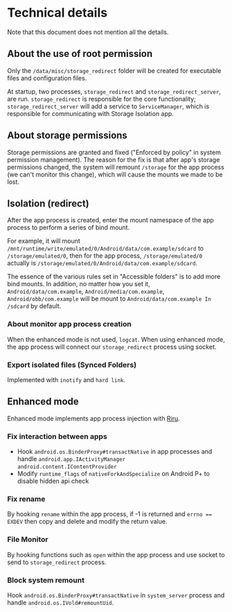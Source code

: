 # Technical details

Note that this document does not mention all the details.

## About the use of root permission

Only the `/data/misc/storage_redirect` folder will be created for executable files and configuration files.

At startup, two processes, `storage_redirect` and `storage_redirect_server`, are run. `storage_redirect` is responsible for the core functionality; `storage_redirect_server` will add a service to `ServiceManager`, which is responsible for communicating with Storage Isolation app.

## About storage permissions

Storage permissions are granted and fixed ("Enforced by policy" in system permission management). The reason for the fix is that after app's storage permissions changed, the system will remount `/storage` for the app process (we can't monitor this change), which will cause the mounts we made to be lost.

## Isolation (redirect)

After the app process is created, enter the mount namespace of the app process to perform a series of bind mount.

For example, it will mount `/mnt/runtime/write/emulated/0/Android/data/com.example/sdcard` to `/storage/emulated/0`, then for the app process, `/storage/emulated/0` actually is `/storage/emulated/0/Android/data/com.example/sdcard`.

The essence of the various rules set in "Accessible folders" is to add more bind mounts. In addition, no matter how you set it, `Android/data/com.example`, `Android/media/com.example`, `Android/obb/com.example` will be mount to `Android/data/com.example In /sdcard` by default.

### About monitor app process creation

When the enhanced mode is not used, `logcat`. When using enhanced mode, the app process will connect our `storage_redirect` process using socket.

### Export isolated files (Synced Folders)

Implemented with `inotify` and `hard link`.

## Enhanced mode

Enhanced mode implements app process injection with [Riru](https://github.com/RikkaApps/Riru).

### Fix interaction between apps

* Hook `android.os.BinderProxy#transactNative` in app processes and handle `android.app.IActivityManager` `android.content.IContentProvider`
* Modify `runtime_flags` of `nativeForkAndSpecialize` on Android P+ to disable hidden api check

### Fix rename

By hooking `rename` within the app process, if -1 is returned and `errno == EXDEV` then copy and delete and modify the return value.

### File Monitor

By hooking functions such as `open` within the app process and use socket to send to `storage_redirect` process.

### Block system remount <Badge text="v21+"/>

Hook `android.os.BinderProxy#transactNative` in `system_server` process and handle `android.os.IVold#remountUid`.